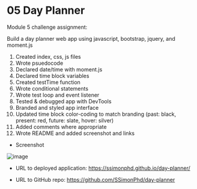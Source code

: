 # 05 Day Planner

Module 5 challenge assignment:

Build a day planner web app using javascript, bootstrap, jquery, and moment.js

1. Created index, css, js files 
2. Wrote psuedocode
3. Declared date/time with moment.js
4. Declared time block variables
5. Created testTime function 
6. Wrote conditional statements
7. Wrote test loop and event listener
8. Tested & debugged app with DevTools
9. Branded and styled app interface
10. Updated time block color-coding to match branding (past: black, present: red, future: slate, hover: silver)
11. Added comments where appropriate
12. Wrote README and added screenshot and links

- Screenshot

![image](https://user-images.githubusercontent.com/60651145/188052565-c147cbb0-6b6b-439a-9a74-76d1cbc91af2.png)

- URL to deployed application:
https://ssimonphd.github.io/day-planner/

- URL to GitHub repo:
https://github.com/SSimonPhd/day-planner
